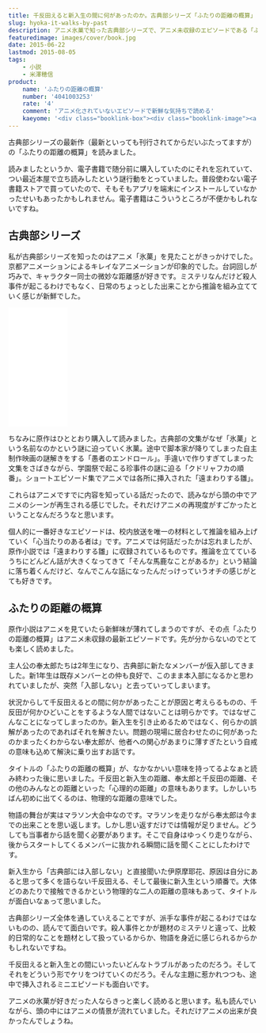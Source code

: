 ```yaml
---
title: 千反田えると新入生の間に何があったのか。古典部シリーズ「ふたりの距離の概算」
slug: hyoka-it-walks-by-past
description: アニメ氷菓で知った古典部シリーズで、アニメ未収録のエピソードである「ふたりの距離の概算」を読みました。先を知らない状態だったこともあってか、とても楽しく読めました。アニメ版が好きだった人ならきっと楽しめると思います。
featuredimage: images/cover/book.jpg
date: 2015-06-22
lastmod: 2015-08-05
tags: 
    - 小説
    - 米澤穂信
product:
    name: 'ふたりの距離の概算'
    number: '4041003253'
    rate: '4'
    comment: 'アニメ化されていないエピソードで新鮮な気持ちで読める'
    kaeyome: '<div class="booklink-box"><div class="booklink-image"><a href="https://www.amazon.co.jp/exec/obidos/asin/4041003253/illusionspace-22/" target="_blank" rel="nofollow" ><img src="https://ecx.images-amazon.com/images/I/51q3sZqcpLL._SL160_.jpg" style="border: none;" /></a></div><div class="booklink-info"><div class="booklink-name"><a href="https://www.amazon.co.jp/exec/obidos/asin/4041003253/illusionspace-22/" target="_blank" rel="nofollow" >ふたりの距離の概算 (角川文庫)</a><div class="booklink-powered-date">posted with <a href="https://yomereba.com" rel="nofollow" target="_blank">ヨメレバ</a></div></div><div class="booklink-detail">米澤 穂信 角川書店(角川グループパブリッシング) 2012-06-22    </div><div class="booklink-link2"><div class="shoplinkamazon"><a href="https://www.amazon.co.jp/exec/obidos/asin/4041003253/illusionspace-22/" target="_blank" rel="nofollow" >Amazon</a></div><div class="shoplinkkindle"><a href="https://www.amazon.co.jp/exec/obidos/ASIN/B009TNT02I/illusionspace-22/" target="_blank" rel="nofollow" >Kindle</a></div><div class="shoplinkrakuten"><a href="https://hb.afl.rakuten.co.jp/hgc/11acbc01.369b1bf6.11acbc02.cabf9fe9/?pc=http%3A%2F%2Fbooks.rakuten.co.jp%2Frb%2F11683986%2F%3Fscid%3Daf_ich_link_urltxt%26m%3Dhttp%3A%2F%2Fm.rakuten.co.jp%2Fev%2Fbook%2F" target="_blank" rel="nofollow" >楽天ブックス</a></div>                  	  <div class="shoplinkkino"><a href="https://ck.jp.ap.valuecommerce.com/servlet/referral?sid=3085416&pid=882196163&vc_url=http%3A%2F%2Fwww.kinokuniya.co.jp%2Ff%2Fdsg-01-9784041003251" target="_blank" rel="nofollow" >紀伊國屋書店<img src="https://ad.jp.ap.valuecommerce.com/servlet/gifbanner?sid=3085416&pid=882196163" height="1" width="1" border="0"></a></div>	  	  	</div></div><div class="booklink-footer"></div></div>'
---
```


古典部シリーズの最新作（最新といっても刊行されてからだいぶたってますが）の「ふたりの距離の概算」を読みました。

読みましたというか、電子書籍で随分前に購入していたのにそれを忘れていて、つい最近本屋で立ち読みしたという謎行動をとっていました。普段使わない電子書籍ストアで買っていたので、そもそもアプリを端末にインストールしていなかったせいもあったかもしれません。電子書籍はこういうところが不便かもしれないですね。


## 古典部シリーズ


私が古典部シリーズを知ったのはアニメ「氷菓」を見たことがきっかけでした。京都アニメーションによるキレイなアニメーションが印象的でした。台詞回しが巧みで、キャラクター同士の微妙な距離感が好きです。ミステリなんだけど殺人事件が起こるわけでもなく、日常のちょっとした出来ことから推論を組み立てていく感じが新鮮でした。

<iframe style="width:120px;height:240px;" marginwidth="0" marginheight="0" scrolling="no" frameborder="0" src="//rcm-fe.amazon-adsystem.com/e/cm?lt1=_blank&bc1=000000&IS2=1&bg1=FFFFFF&fc1=000000&lc1=0000FF&t=illusionspace-22&language=ja_JP&o=9&p=8&l=as4&m=amazon&f=ifr&ref=as_ss_li_til&asins=B00OZC2IWC&linkId=2c93e3e88d1a98b998125c90ea118658"></iframe>

ちなみに原作はひととおり購入して読みました。古典部の文集がなぜ「氷菓」という名前なのかという謎に迫っていく氷菓。途中で脚本家が降りてしまった自主制作映画の謎解きをする「愚者のエンドロール」。手違いで作りすぎてしまった文集をさばきながら、学園祭で起こる珍事件の謎に迫る「クドリャフカの順番」。ショートエピソード集でアニメでは各所に挿入された「遠まわりする雛」。

これらはアニメですでに内容を知っている話だったので、読みながら頭の中でアニメのシーンが再生される感じでした。それだけアニメの再現度がすごかったということなんだろうなと思います。

個人的に一番好きなエピソードは、校内放送を唯一の材料として推論を組み上げていく「心当たりのある者は」です。アニメでは何話だったかは忘れましたが、原作小説では「遠まわりする雛」に収録されているものです。推論を立てているうちにどんどん話が大きくなってきて「そんな馬鹿なことがあるか」という結論に落ち着くんだけど、なんでこんな話になったんだっけっていうオチの感じがとても好きです。


## ふたりの距離の概算


原作小説はアニメを見ていたら新鮮味が薄れてしまうのですが、その点「ふたりの距離の概算」はアニメ未収録の最新エピソードです。先が分からないのでとても楽しく読めました。

主人公の奉太郎たちは2年生になり、古典部に新たなメンバーが仮入部してきました。新1年生は既存メンバーとの仲も良好で、このまま本入部になるかと思われていましたが、突然「入部しない」と去っていってしまいます。

状況からして千反田えるとの間に何かがあったことが原因と考えらるものの、千反田が何かひどいことをするような人間ではないことは明らかです。ではなぜこんなことになってしまったのか。新入生を引き止めるためではなく、何らかの誤解があったのであればそれを解きたい。問題の現場に居合わせたのに何があったのかまったくわからない奉太郎が、他者への関心があまりに薄すぎたという自戒の意味も込めて解決に乗り出すお話です。

タイトルの「ふたりの距離の概算」が、なかなかいい意味を持ってるよなぁと読み終わった後に思いました。千反田と新入生の距離、奉太郎と千反田の距離、その他のみんなとの距離といった「心理的の距離」の意味もあります。しかしいちばん初めに出てくるのは、物理的な距離の意味でした。

物語の舞台が実はマラソン大会中なのです。マラソンを走りながら奉太郎は今までの出来ことを思い返します。しかし思い返すだけでは情報が足りません。どうしても当事者から話を聞く必要があります。そこで自身はゆっくり走りながら、後からスタートしてくるメンバーに抜かれる瞬間に話を聞くことにしたわけです。

新入生から「古典部には入部しない」と直接聞いた伊原摩耶花、原因は自分にあると思って多くを語らない千反田える、そして最後に新入生という順番で。大体どのあたりで接触できるかという物理的な二人の距離の意味もあって、タイトルが面白いなぁって思いました。

古典部シリーズ全体を通していえることですが、派手な事件が起こるわけではないものの、読んでて面白いです。殺人事件とかが題材のミステリと違って、比較的日常的なことを題材として扱っているからか、物語を身近に感じられるからかもしれないですね。

千反田えると新入生との間にいったいどんなトラブルがあったのだろう。そしてそれをどういう形でケリをつけていくのだろう。そんな主題に惹かれつつも、途中で挿入されるミニエピソードも面白いです。

アニメの氷菓が好きだった人ならきっと楽しく読めると思います。私も読んでいながら、頭の中にはアニメの情景が流れていました。それだけアニメの出来が良かったんでしょうね。
